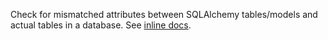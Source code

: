 Check for mismatched attributes between SQLAlchemy tables/models and actual tables in a database. See [inline docs](./pg_check/__init__.py).